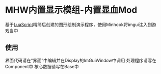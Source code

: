 # MHW内置显示模组-内置显血Mod
基于[LuaScript](https://github.com/HalcyonAlcedo/MHWLuaScript)精简后创建的图形绘制演示程序，使用Minhook将imgui注入到游戏当中

## 使用
界面代码请在“界面”中编辑并在Display的ImGuiWindow中调用
处理程序请写在Component中
核心数据请写在Base中